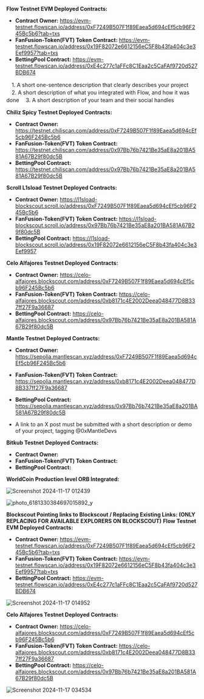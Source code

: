 **Flow Testnet EVM Deployed Contracts:**
- **Contract Owner:** https://evm-testnet.flowscan.io/address/0xF7249B507F1f89Eaea5d694cEf5cb96F245Bc5b6?tab=txs
- **FanFusion-Token(FVT) Token Contract:** https://evm-testnet.flowscan.io/address/0x19F82072e6612156eC5F8b43fa404c3e3Eef9957?tab=txs
- **BettingPool Contract:** https://evm-testnet.flowscan.io/address/0xE4c277c1aFFc8C1Eaa2c5CaFAf9720d527BDB674

　1. A short one-sentence description that clearly describes your project
　2. A short description of what you integrated with Flow, and how it was done
　3. A short description of your team and their social handles

**Chiliz Spicy Testnet Deployed Contracts:**
- **Contract Owner:** https://testnet.chiliscan.com/address/0xF7249B507F1f89Eaea5d694cEf5cb96F245Bc5b6
- **FanFusion-Token(FVT) Token Contract:** https://testnet.chiliscan.com/address/0x97Bb76b7421Be35aE8a201BA581A67B29f80dc5B 
- **BettingPool Contract:** https://testnet.chiliscan.com/address/0x97Bb76b7421Be35aE8a201BA581A67B29f80dc5B

**Scroll L1sload Testnet Deployed Contracts:**
- **Contract Owner:** https://l1sload-blockscout.scroll.io/address/0xF7249B507F1f89Eaea5d694cEf5cb96F245Bc5b6
- **FanFusion-Token(FVT) Token Contract:** https://l1sload-blockscout.scroll.io/address/0x97Bb76b7421Be35aE8a201BA581A67B29f80dc5B
- **BettingPool Contract:** https://l1sload-blockscout.scroll.io/address/0x19F82072e6612156eC5F8b43fa404c3e3Eef9957

**Celo Alfajores Testnet Deployed Contracts:**
- **Contract Owner:** https://celo-alfajores.blockscout.com/address/0xF7249B507F1f89Eaea5d694cEf5cb96F245Bc5b6
- **FanFusion-Token(FVT) Token Contract:** https://celo-alfajores.blockscout.com/address/0xb8171c4E2002Deea048477D8B337ff27F9a36687
- **BettingPool Contract:** https://celo-alfajores.blockscout.com/address/0x97Bb76b7421Be35aE8a201BA581A67B29f80dc5B


**Mantle Testnet Deployed Contracts:**
- **Contract Owner:** https://sepolia.mantlescan.xyz/address/0xF7249B507F1f89Eaea5d694cEf5cb96F245Bc5b6
- **FanFusion-Token(FVT) Token Contract:** https://sepolia.mantlescan.xyz/address/0xb8171c4E2002Deea048477D8B337ff27F9a36687
- **BettingPool Contract:** https://sepolia.mantlescan.xyz/address/0x97Bb76b7421Be35aE8a201BA581A67B29f80dc5B

- A link to an X post must be submitted with a short description or demo of your project, tagging @0xMantleDevs

**Bitkub Testnet Deployed Contracts:**
- **Contract Owner:** 
- **FanFusion-Token(FVT) Token Contract:** 
- **BettingPool Contract:** 

**WorldCoin Production level ORB Integrated:**

![Screenshot 2024-11-17 012439](https://github.com/user-attachments/assets/d9c141a8-68f9-492f-b190-25defa035ba4)

![photo_6181330384697015892_y](https://github.com/user-attachments/assets/fcd33060-5a83-40fc-bc22-2c1889409ae0)

**Blockscout Pointing links to Blockscout / Replacing Existing Links: (ONLY REPLACING FOR AVAILABLE EXPLORERS ON BLOCKSCOUT)**
**Flow Testnet EVM Deployed Contracts:**
- **Contract Owner:** https://evm-testnet.flowscan.io/address/0xF7249B507F1f89Eaea5d694cEf5cb96F245Bc5b6?tab=txs
- **FanFusion-Token(FVT) Token Contract:** https://evm-testnet.flowscan.io/address/0x19F82072e6612156eC5F8b43fa404c3e3Eef9957?tab=txs
- **BettingPool Contract:** https://evm-testnet.flowscan.io/address/0xE4c277c1aFFc8C1Eaa2c5CaFAf9720d527BDB674

![Screenshot 2024-11-17 014952](https://github.com/user-attachments/assets/22125c43-cdf7-47c4-9ddc-796c300763a8)

**Celo Alfajores Testnet Deployed Contracts:**
- **Contract Owner:** https://celo-alfajores.blockscout.com/address/0xF7249B507F1f89Eaea5d694cEf5cb96F245Bc5b6
- **FanFusion-Token(FVT) Token Contract:** https://celo-alfajores.blockscout.com/address/0xb8171c4E2002Deea048477D8B337ff27F9a36687
- **BettingPool Contract:** https://celo-alfajores.blockscout.com/address/0x97Bb76b7421Be35aE8a201BA581A67B29f80dc5B

![Screenshot 2024-11-17 034534](https://github.com/user-attachments/assets/da3b2040-a6c1-458c-8b5b-5176172aa440)
